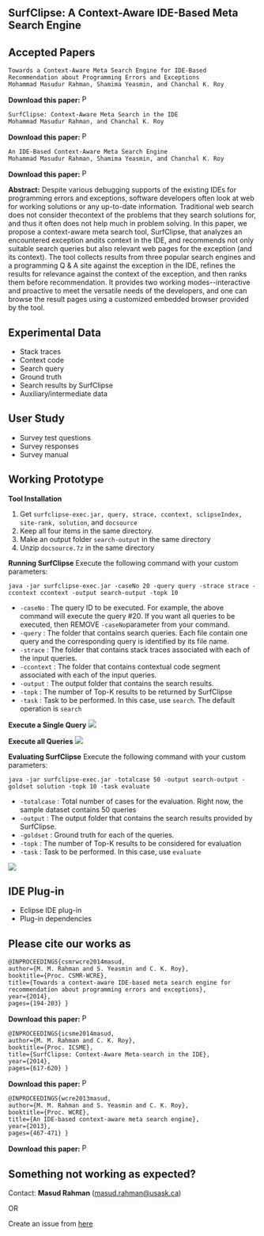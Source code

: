 ## SurfClipse: A Context-Aware IDE-Based Meta Search Engine

Accepted Papers
------------------------------------
```
Towards a Context-Aware Meta Search Engine for IDE-Based Recommendation about Programming Errors and Exceptions
Mohammad Masudur Rahman, Shamima Yeasmin, and Chanchal K. Roy
```
**Download this paper:**  [<img src="http://homepage.usask.ca/~masud.rahman/img/pdf.png"
     alt="PDF" heigh="16px" width="16px" />](http://www.cs.usask.ca/~croy/papers/2014/RahmanSurfClipseCSMRWCRE2014.pdf)
```
SurfClipse: Context-Aware Meta Search in the IDE
Mohammad Masudur Rahman, and Chanchal K. Roy
```
**Download this paper:**  [<img src="http://homepage.usask.ca/~masud.rahman/img/pdf.png"
     alt="PDF" heigh="16px" width="16px" />](http://homepage.usask.ca/~masud.rahman/papers/masud-ICSME2014-6146a617.pdf)
```
An IDE-Based Context-Aware Meta Search Engine
Mohammad Masudur Rahman, Shamima Yeasmin, and Chanchal K. Roy
```
**Download this paper:**  [<img src="http://homepage.usask.ca/~masud.rahman/img/pdf.png"
     alt="PDF" heigh="16px" width="16px" />](http://www.cs.usask.ca/~croy/papers/2013/RahmanSurfClipseWCRE2013.pdf)

**Abstract:** Despite various debugging supports of the existing IDEs for programming errors and exceptions, software developers often look at web for working solutions or any up-to-date information. Traditional web search does not consider thecontext of the problems that they search solutions for, and thus it often does not help much in problem solving. In this paper, we propose a context-aware meta search tool, SurfClipse, that analyzes an encountered exception andits context in the IDE, and recommends not only suitable search queries but also relevant web pages for the exception (and its context). The tool collects results from three popular search engines and a programming Q & A site against the exception in the IDE, refines the results for relevance against the context of the exception, and then ranks them before recommendation. It provides two working modes--interactive and proactive to meet the versatile needs of the developers, and one can browse the result pages using a customized embedded browser provided by the tool.

Experimental Data
-----------------------
- Stack traces
- Context code
- Search query
- Ground truth
- Search results by SurfClipse
- Auxiliary/intermediate data

User Study
--------------------
- Survey test questions
- Survey responses
- Survey manual

Working Prototype
-----------------------
**Tool Installation**  
1.  Get  `surfclipse-exec.jar, query, strace, ccontext, sclipseIndex, site-rank, solution`, and  `docsource`  
2.  Keep all four items in the same directory.
3.  Make an output folder  `search-output`  in the same directory
4.  Unzip  `docsource.7z`  in the same directory

**Running SurfClipse**
Execute the following command with your custom parameters:
```
java -jar surfclipse-exec.jar -caseNo 20 -query query -strace strace -ccontext ccontext -output search-output -topk 10
```
-   `-caseNo`  : The query ID to be executed. For example, the above command will execute the query #20. If you want all queries to be executed, then REMOVE  `-caseNo`parameter from your command.
-   `-query`  : The folder that contains search queries. Each file contain one query and the corresponding query is identified by its file name.
-   `-strace`  : The folder that contains stack traces associated with each of the input queries.
-   `-ccontext`  : The folder that contains contextual code segment associated with each of the input queries.
-   `-output`  : The output folder that contains the search results.
-   `-topk`  : The number of Top-K results to be returned by SurfClipse
-   `-task`  : Task to be performed. In this case, use  `search`. The default operation is  `search`

**Execute a Single Query**
![](http://homepage.usask.ca/~masud.rahman/surfclipse/surfclipse-running-snapshot.png)

**Execute all Queries**
![](http://homepage.usask.ca/~masud.rahman/surfclipse/surfclipse-running-snapshot-all.png)

****Evaluating SurfClipse****
Execute the following command with your custom parameters:
```
java -jar surfclipse-exec.jar -totalcase 50 -output search-output -goldset solution -topk 10 -task evaluate
```
-   `-totalcase`  : Total number of cases for the evaluation. Right now, the sample dataset contains 50 queries
-   `-output`  : The output folder that contains the search results provided by SurfClipse.
-   `-goldset`  : Ground truth for each of the queries.
-   `-topk`  : The number of Top-K results to be considered for evaluation
-   `-task`  : Task to be performed. In this case, use  `evaluate`

![](http://homepage.usask.ca/~masud.rahman/surfclipse/surfclipse-evaluate-snapshot.png)

IDE Plug-in
-------------------------
- Eclipse IDE plug-in
- Plug-in dependencies

Please cite our works as 
----------------------------------
```
@INPROCEEDINGS{csmrwcre2014masud, 
author={M. M. Rahman and S. Yeasmin and C. K. Roy}, 
booktitle={Proc. CSMR-WCRE}, 
title={Towards a context-aware IDE-based meta search engine for recommendation about programming errors and exceptions}, 
year={2014}, 
pages={194-203} }
```
**Download this paper:**  [<img src="http://homepage.usask.ca/~masud.rahman/img/pdf.png"
     alt="PDF" heigh="16px" width="16px" />](http://www.cs.usask.ca/~croy/papers/2014/RahmanSurfClipseCSMRWCRE2014.pdf)
 ```
 @INPROCEEDINGS{icsme2014masud, 
author={M. M. Rahman and C. K. Roy}, 
booktitle={Proc. ICSME}, 
title={SurfClipse: Context-Aware Meta-search in the IDE}, 
year={2014}, 
pages={617-620} }
 ```
 **Download this paper:**  [<img src="http://homepage.usask.ca/~masud.rahman/img/pdf.png"
     alt="PDF" heigh="16px" width="16px" />](http://homepage.usask.ca/~masud.rahman/papers/masud-ICSME2014-6146a617.pdf)
```
@INPROCEEDINGS{wcre2013masud, 
author={M. M. Rahman and S. Yeasmin and C. K. Roy}, 
booktitle={Proc. WCRE}, 
title={An IDE-based context-aware meta search engine}, 
year={2013}, 
pages={467-471} }
```
**Download this paper:**  [<img src="http://homepage.usask.ca/~masud.rahman/img/pdf.png"
     alt="PDF" heigh="16px" width="16px" />](http://www.cs.usask.ca/~croy/papers/2013/RahmanSurfClipseWCRE2013.pdf)
     
 ## Something not working as expected?

Contact:  **Masud Rahman**  ([masud.rahman@usask.ca](mailto:masud.rahman@usask.ca))

OR

Create an issue from  [here](https://github.com/masud-technope/SurfClipse-Replication-Package-WCRE2014/issues/new)
